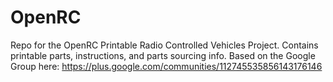 OpenRC
======

Repo for the OpenRC Printable Radio Controlled Vehicles Project. Contains printable parts, instructions, and parts sourcing info. Based on the Google Group here: https://plus.google.com/communities/112745535856143176146

